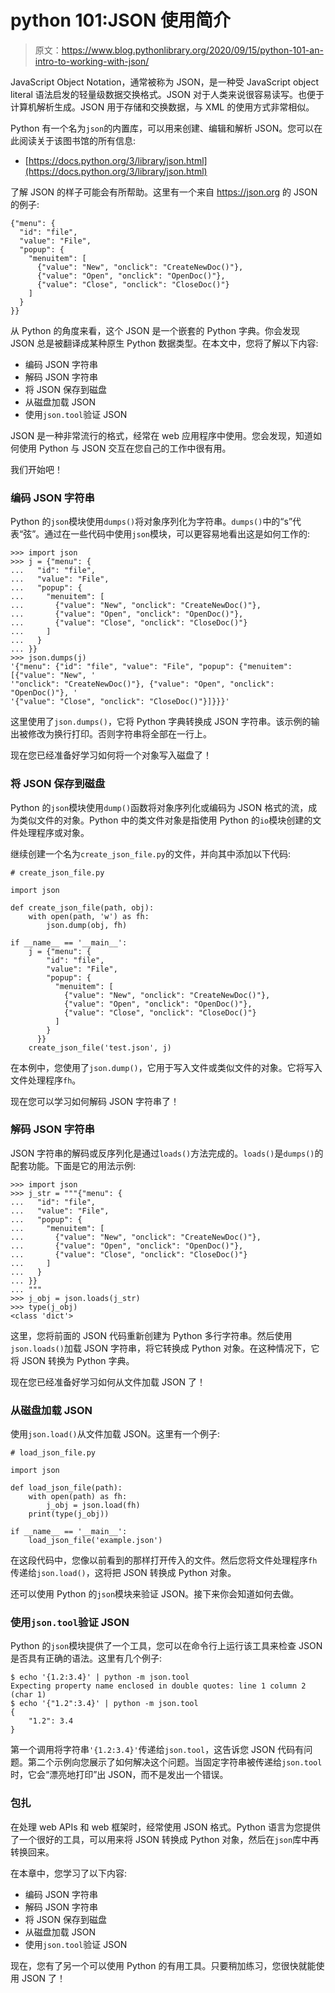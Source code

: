 # python 101:JSON 使用简介

> 原文：<https://www.blog.pythonlibrary.org/2020/09/15/python-101-an-intro-to-working-with-json/>

JavaScript Object Notation，通常被称为 JSON，是一种受 JavaScript object literal 语法启发的轻量级数据交换格式。JSON 对于人类来说很容易读写。也便于计算机解析生成。JSON 用于存储和交换数据，与 XML 的使用方式非常相似。

Python 有一个名为`json`的内置库，可以用来创建、编辑和解析 JSON。您可以在此阅读关于该图书馆的所有信息:

*   [https://docs.python.org/3/library/json.html](https://docs.python.org/3/library/json.html)

了解 JSON 的样子可能会有所帮助。这里有一个来自 https://json.org 的 JSON 的例子:

```
{"menu": {
  "id": "file",
  "value": "File",
  "popup": {
    "menuitem": [
      {"value": "New", "onclick": "CreateNewDoc()"},
      {"value": "Open", "onclick": "OpenDoc()"},
      {"value": "Close", "onclick": "CloseDoc()"}
    ]
  }
}}
```

从 Python 的角度来看，这个 JSON 是一个嵌套的 Python 字典。你会发现 JSON 总是被翻译成某种原生 Python 数据类型。在本文中，您将了解以下内容:

*   编码 JSON 字符串
*   解码 JSON 字符串
*   将 JSON 保存到磁盘
*   从磁盘加载 JSON
*   使用`json.tool`验证 JSON

JSON 是一种非常流行的格式，经常在 web 应用程序中使用。您会发现，知道如何使用 Python 与 JSON 交互在您自己的工作中很有用。

我们开始吧！

### 编码 JSON 字符串

Python 的`json`模块使用`dumps()`将对象序列化为字符串。`dumps()`中的“s”代表“弦”。通过在一些代码中使用`json`模块，可以更容易地看出这是如何工作的:

```
>>> import json
>>> j = {"menu": {
...   "id": "file",
...   "value": "File",
...   "popup": {
...     "menuitem": [
...       {"value": "New", "onclick": "CreateNewDoc()"},
...       {"value": "Open", "onclick": "OpenDoc()"},
...       {"value": "Close", "onclick": "CloseDoc()"}
...     ]
...   }
... }}
>>> json.dumps(j)
'{"menu": {"id": "file", "value": "File", "popup": {"menuitem": [{"value": "New", '
'"onclick": "CreateNewDoc()"}, {"value": "Open", "onclick": "OpenDoc()"}, '
'{"value": "Close", "onclick": "CloseDoc()"}]}}}'
```

这里使用了`json.dumps()`，它将 Python 字典转换成 JSON 字符串。该示例的输出被修改为换行打印。否则字符串将全部在一行上。

现在您已经准备好学习如何将一个对象写入磁盘了！

### 将 JSON 保存到磁盘

Python 的`json`模块使用`dump()`函数将对象序列化或编码为 JSON 格式的流，成为类似文件的对象。Python 中的类文件对象是指使用 Python 的`io`模块创建的文件处理程序或对象。

继续创建一个名为`create_json_file.py`的文件，并向其中添加以下代码:

```
# create_json_file.py

import json

def create_json_file(path, obj):
    with open(path, 'w') as fh:
        json.dump(obj, fh)

if __name__ == '__main__':
    j = {"menu": {
        "id": "file",
        "value": "File",
        "popup": {
          "menuitem": [
            {"value": "New", "onclick": "CreateNewDoc()"},
            {"value": "Open", "onclick": "OpenDoc()"},
            {"value": "Close", "onclick": "CloseDoc()"}
          ]
        }
      }}
    create_json_file('test.json', j)
```

在本例中，您使用了`json.dump()`，它用于写入文件或类似文件的对象。它将写入文件处理程序`fh`。

现在您可以学习如何解码 JSON 字符串了！

### 解码 JSON 字符串

JSON 字符串的解码或反序列化是通过`loads()`方法完成的。`loads()`是`dumps()`的配套功能。下面是它的用法示例:

```
>>> import json
>>> j_str = """{"menu": {
...   "id": "file",
...   "value": "File",
...   "popup": {
...     "menuitem": [
...       {"value": "New", "onclick": "CreateNewDoc()"},
...       {"value": "Open", "onclick": "OpenDoc()"},
...       {"value": "Close", "onclick": "CloseDoc()"}
...     ]
...   }
... }}
... """
>>> j_obj = json.loads(j_str)
>>> type(j_obj)
<class 'dict'>
```

这里，您将前面的 JSON 代码重新创建为 Python 多行字符串。然后使用`json.loads()`加载 JSON 字符串，将它转换成 Python 对象。在这种情况下，它将 JSON 转换为 Python 字典。

现在您已经准备好学习如何从文件加载 JSON 了！

### 从磁盘加载 JSON

使用`json.load()`从文件加载 JSON。这里有一个例子:

```
# load_json_file.py

import json

def load_json_file(path):
    with open(path) as fh:
        j_obj = json.load(fh)
    print(type(j_obj))

if __name__ == '__main__':
    load_json_file('example.json')
```

在这段代码中，您像以前看到的那样打开传入的文件。然后您将文件处理程序`fh`传递给`json.load()`，这将把 JSON 转换成 Python 对象。

还可以使用 Python 的`json`模块来验证 JSON。接下来你会知道如何去做。

### 使用`json.tool`验证 JSON

Python 的`json`模块提供了一个工具，您可以在命令行上运行该工具来检查 JSON 是否具有正确的语法。这里有几个例子:

```
$ echo '{1.2:3.4}' | python -m json.tool
Expecting property name enclosed in double quotes: line 1 column 2 (char 1)
$ echo '{"1.2":3.4}' | python -m json.tool
{
    "1.2": 3.4
}
```

第一个调用将字符串`'{1.2:3.4}'`传递给`json.tool`，这告诉您 JSON 代码有问题。第二个示例向您展示了如何解决这个问题。当固定字符串被传递给`json.tool`时，它会“漂亮地打印”出 JSON，而不是发出一个错误。

### 包扎

在处理 web APIs 和 web 框架时，经常使用 JSON 格式。Python 语言为您提供了一个很好的工具，可以用来将 JSON 转换成 Python 对象，然后在`json`库中再转换回来。

在本章中，您学习了以下内容:

*   编码 JSON 字符串
*   解码 JSON 字符串
*   将 JSON 保存到磁盘
*   从磁盘加载 JSON
*   使用`json.tool`验证 JSON

现在，您有了另一个可以使用 Python 的有用工具。只要稍加练习，您很快就能使用 JSON 了！